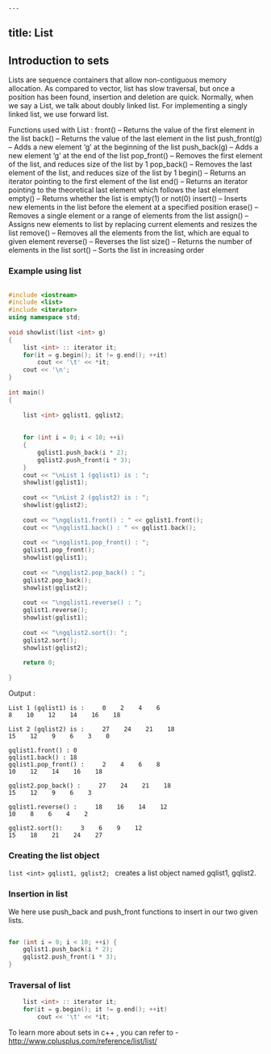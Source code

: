     ---
title: List
---

## Introduction to sets
Lists are sequence containers that allow non-contiguous memory allocation. As compared to vector, list has slow traversal, but once a position has been found, insertion and deletion are quick. Normally, when we say a List, we talk about doubly linked list. For implementing a singly linked list, we use forward list.

Functions used with List :
front() – Returns the value of the first element in the list
back() – Returns the value of the last element in the list
push_front(g) – Adds a new element ‘g’ at the beginning of the list
push_back(g) – Adds a new element ‘g’ at the end of the list
pop_front() – Removes the first element of the list, and reduces size of the list by 1
pop_back() – Removes the last element of the list, and reduces size of the list by 1
begin() – Returns an iterator pointing to the first element of the list
end() – Returns an iterator pointing to the theoretical last element which follows the last element
empty() – Returns whether the list is empty(1) or not(0)
insert() – Inserts new elements in the list before the element at a specified position
erase() – Removes a single element or a range of elements from the list
assign() – Assigns new elements to list by replacing current elements and resizes the list
remove() – Removes all the elements from the list, which are equal to given element
reverse() – Reverses the list
size() – Returns the number of elements in the list
sort() – Sorts the list in increasing order

### Example using list
```c++

#include <iostream> 
#include <list> 
#include <iterator> 
using namespace std; 
  
void showlist(list <int> g) 
{ 
    list <int> :: iterator it; 
    for(it = g.begin(); it != g.end(); ++it) 
        cout << '\t' << *it; 
    cout << '\n'; 
} 
  
int main() 
{ 
  
    list <int> gqlist1, gqlist2; 
  
  
    for (int i = 0; i < 10; ++i) 
    { 
        gqlist1.push_back(i * 2); 
        gqlist2.push_front(i * 3); 
    } 
    cout << "\nList 1 (gqlist1) is : "; 
    showlist(gqlist1); 
  
    cout << "\nList 2 (gqlist2) is : "; 
    showlist(gqlist2); 
  
    cout << "\ngqlist1.front() : " << gqlist1.front(); 
    cout << "\ngqlist1.back() : " << gqlist1.back(); 
  
    cout << "\ngqlist1.pop_front() : "; 
    gqlist1.pop_front(); 
    showlist(gqlist1); 
  
    cout << "\ngqlist2.pop_back() : "; 
    gqlist2.pop_back(); 
    showlist(gqlist2); 
  
    cout << "\ngqlist1.reverse() : "; 
    gqlist1.reverse(); 
    showlist(gqlist1); 
  
    cout << "\ngqlist2.sort(): "; 
    gqlist2.sort(); 
    showlist(gqlist2); 
  
    return 0; 
  
} 
```

Output :
```
List 1 (gqlist1) is :     0    2    4    6    
8    10    12    14    16    18

List 2 (gqlist2) is :     27    24    21    18    
15    12    9    6    3    0

gqlist1.front() : 0
gqlist1.back() : 18
gqlist1.pop_front() :     2    4    6    8    
10    12    14    16    18

gqlist2.pop_back() :     27    24    21    18    
15    12    9    6    3

gqlist1.reverse() :     18    16    14    12    
10    8    6    4    2

gqlist2.sort():     3    6    9    12    
15    18    21    24    27
```

### Creating the list object 

`list <int> gqlist1, gqlist2; ` creates a list object named gqlist1, gqlist2.

### Insertion in list

We here use push_back and push_front functions to insert in our two given lists.
```c++

for (int i = 0; i < 10; ++i) { 
    gqlist1.push_back(i * 2); 
    gqlist2.push_front(i * 3); 
}

```

### Traversal of list
```c++
    list <int> :: iterator it; 
    for(it = g.begin(); it != g.end(); ++it) 
        cout << '\t' << *it;

```

To learn more about sets in c++ , you can refer to - http://www.cplusplus.com/reference/list/list/ 